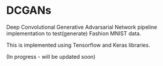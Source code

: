 # DCGANs

Deep Convolutional Generative Advarsarial Network pipeline implementation to test(generate) Fashion MNIST data.

This is implemented using Tensorflow and Keras libraries.


(In progress - will be updated soon)

